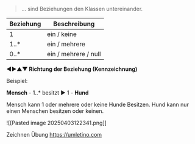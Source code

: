 
>... sind Beziehungen den Klassen untereinander.

| Beziehung | Beschreibung         |
| --------- | -------------------- |
| 1         | ein / keine          |
| 1..*      | ein / mehrere        |
| 0..*      | ein / mehrere / null |


**◀▶▲▼ Richtung der Beziehung (Kennzeichnung)**

Beispiel:

**Mensch** - 1..* besitzt ▶ 1 - **Hund**

Mensch kann 1 oder mehrere oder keine Hunde Besitzen. 
Hund kann nur einen Menschen besitzen oder keinen.

![[Pasted image 20250403122341.png]]


Zeichnen Übung
https://umletino.com